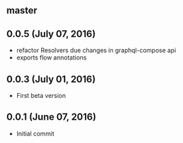 ## master

## 0.0.5 (July 07, 2016)
* refactor Resolvers due changes in graphql-compose api
* exports flow annotations

## 0.0.3 (July 01, 2016)
* First beta version

## 0.0.1 (June 07, 2016)
* Initial commit
